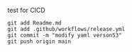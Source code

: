 test for CICD

```
git add Readme.md
git add .github/workflows/release.yml
git commit -m "modify yaml verson53"
git push origin main
```